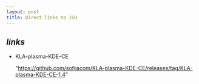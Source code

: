 ```yaml
---
layout: post
title: Direct links to ISO
---
```



##  _links_

* KLA-plasma-KDE-CE
 
  "https://github.com/sofijacom/KLA-plasma-KDE-CE/releases/tag/KLA-plasma-KDE-CE-1.4"

